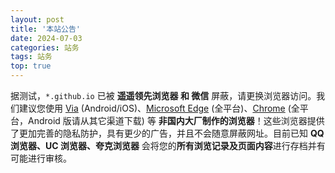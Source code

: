 ```yaml
---
layout: post
title: '本站公告'
date: 2024-07-03
categories: 站务
tags: 站务
top: true
---
```


据测试，`*.github.io` 已被 **遥遥领先浏览器 和 微信** 屏蔽，请更换浏览器访问。我们建议您使用 [Via](https://viayoo.com/) (Android/iOS)、[Microsoft Edge](https://www.microsoft.com/edge/download) (全平台)、[Chrome](https://google.cn/chrome/) (全平台，Android 版请从其它渠道下载) 等 **非国内大厂制作的浏览器**！这些浏览器提供了更加完善的隐私防护，具有更少的广告，并且不会随意屏蔽网址。目前已知 **QQ 浏览器、UC 浏览器、夸克浏览器** 会将您的**所有浏览记录及页面内容**进行存档并有可能进行审核。
